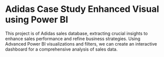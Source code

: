 # Adidas Case Study Enhanced Visual using Power BI
This project is of Adidas sales database, extracting crucial insights to enhance sales performance and refine business strategies. Using Advanced Power BI visualizations and filters, we can create an interactive dashboard for a comprehensive analysis of sales data.
